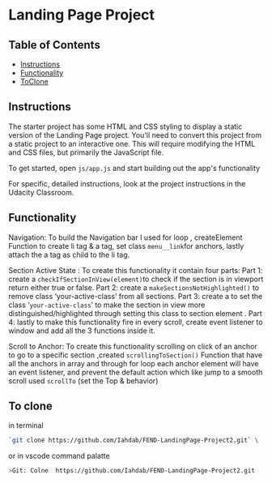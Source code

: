 # Landing Page Project

## Table of Contents

- [Instructions](#instructions)
- [Functionality](#functionality)
- [ToClone](#ToClone)

## Instructions

The starter project has some HTML and CSS styling to display a static version of the Landing Page project. You'll need to convert this project from a static project to an interactive one. This will require modifying the HTML and CSS files, but primarily the JavaScript file.

To get started, open `js/app.js` and start building out the app's functionality

For specific, detailed instructions, look at the project instructions in the Udacity Classroom.

## Functionality

Navigation:
To build the Navigation bar I used for loop , createElement Function to create li tag & a tag, set class `menu__link`for anchors, lastly attach the a tag as child to the li tag.

Section Active State :
To create this functionality it contain four parts:
Part 1: create a `checkIfSectionInView(element)`to check if the section is in viewport return either true or false.
Part 2: create a `makeSectionsNotHighlighted()` to remove class ‘your-active-class’ from all sections.
Part 3: create a to set the class ‘`your-active-class`’ to make the section in view more distinguished/highlighted through setting this class to section element .
Part 4: lastly to make this functionality fire in every scroll, create event listener to window and add all the 3 functions inside it.

Scroll to Anchor:
To create this functionality scrolling on click of an anchor to go to a specific section ,created `scrollingToSection()`
Function that have all the anchors in array and through for loop each anchor element will have an event listener, and prevent the default action which like jump to a smooth scroll used `scrollTo` (set the Top & behavior)

## To clone 
in terminal
```sh
`git clone https://github.com/Iahdab/FEND-LandingPage-Project2.git` \
```
or in vscode command palatte 
```sh
>Git: Colne  https://github.com/Iahdab/FEND-LandingPage-Project2.git
```
